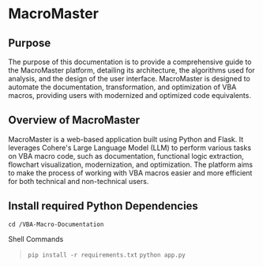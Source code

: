 # MacroMaster

## Purpose

The purpose of this documentation is to provide a comprehensive guide to the MacroMaster platform, detailing its architecture, the algorithms used for analysis, and the design of the user interface. MacroMaster is designed to automate the documentation, transformation, and optimization of VBA macros, providing users with modernized and optimized code equivalents.

## Overview of MacroMaster

MacroMaster is a web-based application built using Python and Flask. It leverages Cohere's Large Language Model (LLM) to perform various tasks on VBA macro code, such as documentation, functional logic extraction, flowchart visualization, modernization, and optimization. The platform aims to make the process of working with VBA macros easier and more efficient for both technical and non-technical users.

## Install required Python Dependencies

`cd /VBA-Macro-Documentation`

Shell Commands

> `pip install -r requirements.txt`
> `python app.py`
